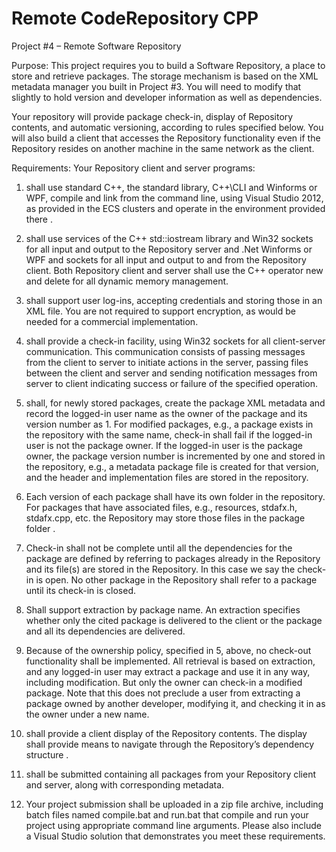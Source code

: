 Remote CodeRepository CPP
=================
Project #4 – Remote Software Repository
	
Purpose:
This project requires you to build a Software Repository, a place to store and retrieve packages.  The storage mechanism is based on the XML metadata manager you built in Project #3.  You will need to modify that slightly to hold version and developer information as well as dependencies.	

Your repository will provide package check-in, display of Repository contents, and automatic versioning, according to rules specified below.  You will also build a client that accesses the Repository functionality even if the Repository resides on another machine in the same network as the client.

Requirements:
Your Repository client and server programs:	

1.	shall use standard C++, the standard library, C++\CLI and Winforms or WPF, compile and link from the command line, using  Visual Studio 2012, as provided in the ECS clusters and operate in the environment provided there .	
	
2.	shall use services of the C++ std::iostream library and Win32 sockets for all input and output to the Repository server and .Net Winforms or WPF and sockets for all input and output to and from the Repository client.  Both Repository client and server shall use the C++ operator new and delete for all dynamic memory management.	

3.	shall support user log-ins, accepting credentials and storing those in an XML file.  You are not required to support encryption, as would be needed for a commercial implementation.	

4.	shall provide a check-in facility, using Win32 sockets for all client-server communication.  This communication consists of passing messages from the client to server to initiate actions in the server, passing files between the client and server  and sending notification messages from server to client indicating success or failure of the specified operation.	
	
5.	shall, for newly stored packages, create the package XML metadata and record the logged-in user name as the owner of the package and its version number as 1.  For modified packages, e.g., a package exists in the repository with the same name, check-in shall fail if the logged-in user is not the package owner.  If the logged-in user is the package owner, the package version number is incremented by one and stored in the repository, e.g., a metadata package file is created for that version, and the header and implementation files are stored in the repository.	

6.	Each version of each package shall have its own folder in the repository.  For packages that have associated files, e.g., resources, stdafx.h, stdafx.cpp, etc. the Repository may store those files in the package folder .	
 
7.	Check-in shall not be complete until all the dependencies for the package are defined by referring to packages already in the Repository and its file(s) are stored in the Repository.  In this case we say the check-in is open.  No other package in the Repository shall refer to a package until its check-in is closed.	

8.	Shall support extraction by package name.  An extraction specifies whether only the cited package is delivered to the client or the package and all its dependencies are delivered.	

9.	Because of the ownership policy, specified in 5, above, no check-out functionality shall be implemented.  All retrieval is based on extraction, and any logged-in user may extract a package and use it in any way, including modification.  But only the owner can check-in a modified package.  Note that this does not preclude a user from extracting a package owned by another developer, modifying it, and checking it in as the owner under a new name. 	
	
10.	shall provide a client display of the Repository contents.  The display shall provide means to navigate through the Repository’s dependency structure .  	

11.	shall be submitted containing all packages from your Repository client and server, along with corresponding metadata.

12.	Your project submission shall be uploaded in a zip file archive, including batch files named compile.bat and run.bat that compile and run your project using appropriate command line arguments.  Please also include a Visual Studio solution that demonstrates you meet these requirements.	 	
	
